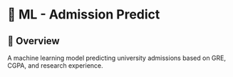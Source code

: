 # 🚀 ML - Admission Predict  

## 🎯 Overview  
A machine learning model predicting university admissions based on GRE, CGPA, and research experience.  

